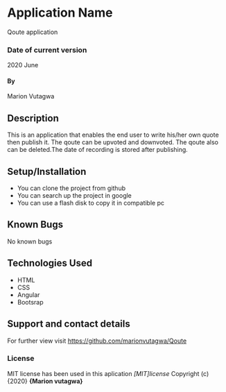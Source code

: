 # Application Name
 Qoute application
### Date of current version
 2020 June
#### By 
 Marion Vutagwa
## Description
 This is an application that enables the end user to write his/her own quote then publish it. The qoute can be upvoted and downvoted. The qoute also can be deleted.The date of recording is stored after publishing.
## Setup/Installation
 * You can clone the project from github
 * You can search up the project in google
 * You can use a flash disk to copy it in compatible pc 
## Known Bugs
 No known bugs
## Technologies Used
 - HTML
 - CSS
 - Angular
 - Bootsrap
## Support and contact details
 For further view visit https://github.com/marionvutagwa/Qoute
### License
 MIT license has been used in this aplication *[MIT]license*
Copyright (c) {2020} **{Marion vutagwa}**